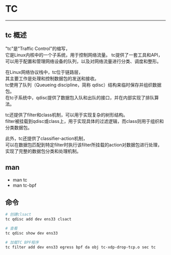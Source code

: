 # TC
---

## tc 概述
"tc"是"Traffic Control"的缩写，  
它是Linux内核中的一个子系统，用于控制网络流量。
tc提供了一套工具和API，可以用于配置和管理网络设备的队列，以及对网络流量进行分类、调度和整形。

在Linux网络协议栈中，tc位于链路层，  
其主要工作是处理和控制数据包的发送和接收。  
tc使用了队列（Queueing discipline，简称 qdisc）结构来临时保存并组织数据包。  
在tc子系统中，qdisc提供了数据包入队和出队的接口，并在内部实现了排队算法。

tc还提供了filter和class机制，可以用于实现复杂的树形结构。  
filter被挂载到qdisc或class上，用于实现具体的过滤逻辑，而class则用于组织和分类数据包。

此外，tc还提供了classifier-action机制，  
可以在数据包匹配到特定filter时执行该filter所挂载的action对数据包进行处理，实现了完整的数据包分类和处理机制。



## man
- man tc
- man tc-bpf
  


## 命令
```bash
# 创建clsact
tc qdisc add dev ens33 clsact

# 查看
tc qdisc show dev ens33

# 加载TC BPF程序
tc filter add dev ens33 egress bpf da obj tc-xdp-drop-tcp.o sec tc
```
